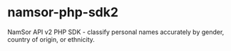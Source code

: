 # namsor-php-sdk2
NamSor API v2 PHP SDK - classify personal names accurately by gender, country of origin, or ethnicity.
